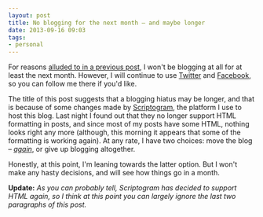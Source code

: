 ```yaml
---
layout: post
title: No blogging for the next month – and maybe longer
date: 2013-09-16 09:03
tags:
- personal
---
```

For reasons [alluded to in a previous post](http://blog.jakebelder.com/post/why-we-are-adopting-a-personal-post), I won't be blogging at all for at least the next month. However, I will continue to use [Twitter](http://twitter.com/jakebelder) and [Facebook](http://facebook.com/jakebelder), so you can follow me there if you'd like.

The title of this post suggests that a blogging hiatus may be longer, and that is because of some changes made by [Scriptogram](http://scriptogr.am), the platform I use to host this blog. Last night I found out that they no longer support HTML formatting in posts, and since most of my posts have some HTML, nothing looks right any more (although, this morning it appears that some of the formatting is working again). At any rate, I have two choices: move the blog – *[again](http://blog.jakebelder.com/post/welcome-to-the-new-blog)*, or give up blogging altogether.

Honestly, at this point, I'm leaning towards the latter option. But I won't make any hasty decisions, and will see how things go in a month.

**Update:** *As you can probably tell, Scriptogram has decided to support HTML again, so I think at this point you can largely ignore the last two paragraphs of this post.*
